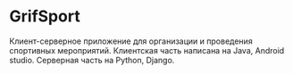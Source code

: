 # GrifSport
Клиент-серверное приложение для организации и проведения спортивных мероприятий. Клиентская часть написана на Java, Android studio. Серверная часть на Python, Django. 
